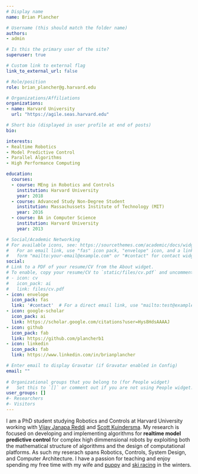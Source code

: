 ```yaml
---
# Display name
name: Brian Plancher

# Username (this should match the folder name)
authors:
- admin

# Is this the primary user of the site?
superuser: true

# Custom link to external flag
link_to_external_url: false

# Role/position
role: brian_plancher@g.harvard.edu

# Organizations/Affiliations
organizations:
- name: Harvard University
  url: "https://agile.seas.harvard.edu"

# Short bio (displayed in user profile at end of posts)
bio:

interests:
- Realtime Robotics
- Model Predictive Control
- Parallel Algorithms
- High Performance Computing

education:
  courses:
  - course: MEng in Robotics and Controls
    institution: Harvard University
    year: 2018
  - course: Advanced Study Non-Degree Student
    institution: Massachussets Institute of Technology (MIT)
    year: 2016
  - course: BA in Computer Science
    institution: Harvard University
    year: 2013

# Social/Academic Networking
# For available icons, see: https://sourcethemes.com/academic/docs/widgets/#icons
#   For an email link, use "fas" icon pack, "envelope" icon, and a link in the
#   form "mailto:your-email@example.com" or "#contact" for contact widget.
social:
# Link to a PDF of your resume/CV from the About widget.
# To enable, copy your resume/CV to `static/files/cv.pdf` and uncomment the lines below.  
# - icon: cv
#   icon_pack: ai
#   link: files/cv.pdf
- icon: envelope
  icon_pack: fas
  link: '#contact'  # For a direct email link, use "mailto:test@example.org".
- icon: google-scholar
  icon_pack: ai
  link: https://scholar.google.com/citations?user=Hys8HdsAAAAJ
- icon: github
  icon_pack: fab
  link: https://github.com/plancherb1
- icon: linkedin
  icon_pack: fab
  link: https://www.linkedin.com/in/brianplancher

# Enter email to display Gravatar (if Gravatar enabled in Config)
email: ""
  
# Organizational groups that you belong to (for People widget)
#   Set this to `[]` or comment out if you are not using People widget.  
user_groups: []
#- Researchers
#- Visitors
---
```


I am a PhD student studying Robotics and Controls at Harvard University working with [Vijay Janapa Reddi](https://scholar.harvard.edu/vijay-janapa-reddi/home) and [Scott Kuindersma](https://www.linkedin.com/in/scott-kuindersma-06a38152). My research is focused on developing and implementing algorithms for **realtime model predictive control** for complex high dimmensional robots by exploiting both the mathematical structure of algorithms and the design of computational platforms. As such my reserach spans Robotics, Controls, System Design, and Computer Architecture. I have a passion for teaching and enjoy spending my free time with my wife and [puppy](https://www.instagram.com/alvinkplancher/) and [ski racing](http://nemasters.org/) in the winters.